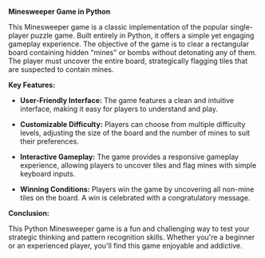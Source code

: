 **Minesweeper Game in Python**

This Minesweeper game is a classic implementation of the popular single-player puzzle game. Built entirely in Python, it offers a simple yet engaging gameplay experience. 
The objective of the game is to clear a rectangular board containing hidden "mines" or bombs without detonating any of them. 
The player must uncover the entire board, strategically flagging tiles that are suspected to contain mines.

**Key Features:**

- **User-Friendly Interface:** The game features a clean and intuitive interface, making it easy for players to understand and play.

- **Customizable Difficulty:** Players can choose from multiple difficulty levels, adjusting the size of the board and the number of mines to suit their preferences.

- **Interactive Gameplay:** The game provides a responsive gameplay experience, allowing players to uncover tiles and flag mines with simple keyboard inputs.

- **Winning Conditions:** Players win the game by uncovering all non-mine tiles on the board. A win is celebrated with a congratulatory message.
  
**Conclusion:**

This Python Minesweeper game is a fun and challenging way to test your strategic thinking and pattern recognition skills. 
Whether you're a beginner or an experienced player, you'll find this game enjoyable and addictive.
